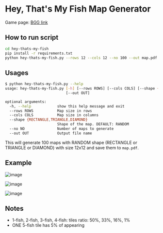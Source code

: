 # Hey, That's My Fish Map Generator

Game page: [BGG link](https://boardgamegeek.com/boardgame/8203/hey-s-my-fish)

## How to run script

```bash
cd hey-thats-my-fish
pip install -r requirements.txt
python hey-thats-my-fish.py --rows 12 --cols 12 --no 100 --out map.pdf
```

## Usages

```bash
$ python hey-thats-my-fish.py --help
usage: hey-thats-my-fish.py [-h] [--rows ROWS] [--cols COLS] [--shape {RECTANGLE,TRIANGLE,DIAMOND}] [--no NO]
                            [--out OUT]

optional arguments:
  -h, --help            show this help message and exit
  --rows ROWS           Map size in rows
  --cols COLS           Map size in columns
  --shape {RECTANGLE,TRIANGLE,DIAMOND}
                        Shape of the map. DEFAULT: RANDOM
  --no NO               Number of maps to generate
  --out OUT             Output file name
```

This will generate 100 maps with RANDOM shape (RECTANGLE or TRIANGLE or DIAMOND) with size 12x12 and save them to `map.pdf`.

## Example

![image](https://user-images.githubusercontent.com/39042628/178113474-4c93e9b3-af8c-40a5-8221-04ad34a8dec7.png)

![image](https://user-images.githubusercontent.com/39042628/178113501-42f4aed7-0392-4ff3-8d02-cd3b3e5a9160.png)

![image](https://user-images.githubusercontent.com/39042628/178113517-dba98d4d-03aa-46f9-851e-152116d761db.png)


## Notes

- 1-fish, 2-fish, 3-fish, 4-fish:  tiles ratio: 50%, 33%, 16%, 1%
- ONE 5-fish tile has 5% of appearing
